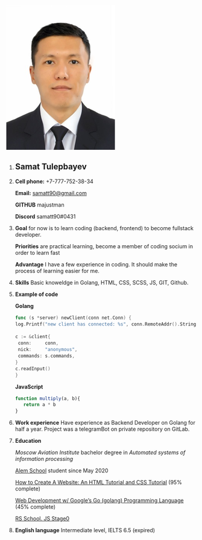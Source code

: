 ![Photo](/assets/img/photo.jpg)

1. ## Samat Tulepbayev

2. **Cell phone:** +7-777-752-38-34

   **Email:** samatt90@gmail.com

   **GITHUB** majustman

   **Discord** samatt90#0431

3. **Goal** for now is to learn coding (backend, frontend) to become fullstack developer.

   **Priorities** are practical learning, become a member of coding socium in order to learn fast

   **Advantage** I have a few experience in coding. It should make the process of learning easier for me.

4. **Skills** Basic knoweldge in Golang, HTML, CSS, SCSS, JS, GIT, Github.

5. **Example of code**

   **Golang**

   ```go
   func (s *server) newClient(conn net.Conn) {
   log.Printf("new client has connected: %s", conn.RemoteAddr().String())

   c := &client{
   	conn:     conn,
   	nick:     "anonymous",
   	commands: s.commands,
   }
   c.readInput()
   }
   ```

   **JavaScript**

   ```js
   function multiply(a, b){
      return a * b
   }
   ```

6. **Work experience** Have experience as Backend Developer on Golang for half a year. Project was a telegramBot on private repository on GitLab.

7. **Education**

   _Moscow Aviation Institute_ bachelor degree in _Automated systems of information processing_

   [Alem School](https://alem.school/) student since May 2020

   [How to Create A Website: An HTML Tutorial and CSS Tutorial](https://www.udemy.com/course/html-tutorial/) (95% complete)

   [Web Development w/ Google’s Go (golang) Programming Language](https://www.udemy.com/course/go-programming-language/) (45% complete)

   [RS School. JS Stage0](https://rs.school/js-stage0/)

8. **English language** Intermediate level, IELTS 6.5 (expired)
